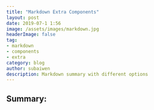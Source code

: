 ```yaml
---
title: "Markdown Extra Components"
layout: post
date: 2019-07-1 1:56
image: /assets/images/markdown.jpg
headerImage: false
tag:
- markdown
- components
- extra
category: blog
author: subaiwen
description: Markdown summary with different options
---
```


## Summary:
